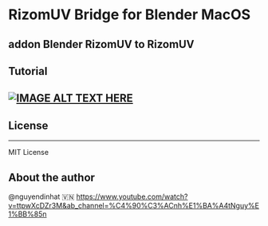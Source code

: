 # RizomUV Bridge for Blender MacOS
addon Blender RizomUV to RizomUV
---
## Tutorial
[![IMAGE ALT TEXT HERE](https://img.youtube.com/vi/ttpwXcDZr3M/0.jpg)](https://www.youtube.com/watch?v=ttpwXcDZr3M)
---
## License 
---
MIT License

## About the author
@nguyendinhat 🇻🇳
https://www.youtube.com/watch?v=ttpwXcDZr3M&ab_channel=%C4%90%C3%ACnh%E1%BA%A4tNguy%E1%BB%85n
